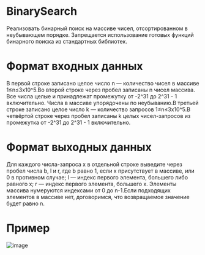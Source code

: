# BinarySearch
Реализовать бинарный поиск на массиве чисел, отсортированном в неубывающем порядке.
Запрещается использование готовых функций бинарного поиска из стандартных библиотек.

# Формат входных данных
В первой строке записано целое число n — количество чисел в массиве 1≤n≤3x10^5.Во второй строке через пробел записаны n чисел массива. Все числа целые и принадлежат промежутку от -2^31 до 2^31 - 1 включительно. Числа в массиве упорядочены по неубыванию.В третьей строке записано целое число k — количество запросов 1≤n≤3x10^5.В четвёртой строке через пробел записаны k целых чисел-запросов из промежутка от -2^31 до 2^31 - 1 включительно.

# Формат выходных данных
Для каждого числа-запроса x в отдельной строке выведите через пробел числа b, l и r, где b равно 1, если x присутствует в массиве, или 0 в противном случае; l — индекс первого элемента, большего либо равного x; r — индекс первого элемента, большего x. Элементы массива нумеруются индексами от 0 до n-1.Если подходящих элементов в массиве нет, договоримся, что возвращаемое значение будет равно n.

# Пример
![image](https://user-images.githubusercontent.com/116422832/202836133-a838a914-eb97-4fd3-bbea-879099005f46.png)
